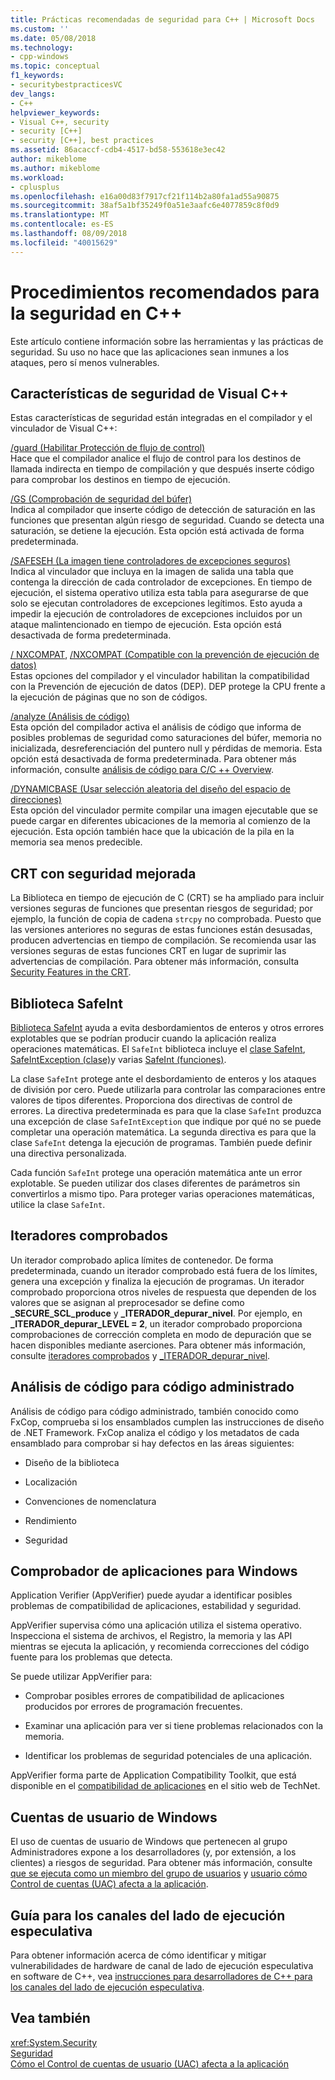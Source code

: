 ```yaml
---
title: Prácticas recomendadas de seguridad para C++ | Microsoft Docs
ms.custom: ''
ms.date: 05/08/2018
ms.technology:
- cpp-windows
ms.topic: conceptual
f1_keywords:
- securitybestpracticesVC
dev_langs:
- C++
helpviewer_keywords:
- Visual C++, security
- security [C++]
- security [C++], best practices
ms.assetid: 86acaccf-cdb4-4517-bd58-553618e3ec42
author: mikeblome
ms.author: mikeblome
ms.workload:
- cplusplus
ms.openlocfilehash: e16a00d83f7917cf21f114b2a80fa1ad55a90875
ms.sourcegitcommit: 38af5a1bf35249f0a51e3aafc6e4077859c8f0d9
ms.translationtype: MT
ms.contentlocale: es-ES
ms.lasthandoff: 08/09/2018
ms.locfileid: "40015629"
---
```

# <a name="security-best-practices-for-c"></a>Procedimientos recomendados para la seguridad en C++

Este artículo contiene información sobre las herramientas y las prácticas de seguridad. Su uso no hace que las aplicaciones sean inmunes a los ataques, pero sí menos vulnerables.  
  
## <a name="visual-c-security-features"></a>Características de seguridad de Visual C++

 Estas características de seguridad están integradas en el compilador y el vinculador de Visual C++:  
  
 [/guard (Habilitar Protección de flujo de control)](../build/reference/guard-enable-control-flow-guard.md)  
 Hace que el compilador analice el flujo de control para los destinos de llamada indirecta en tiempo de compilación y que después inserte código para comprobar los destinos en tiempo de ejecución.  
  
 [/GS (Comprobación de seguridad del búfer)](../build/reference/gs-buffer-security-check.md)  
 Indica al compilador que inserte código de detección de saturación en las funciones que presentan algún riesgo de seguridad. Cuando se detecta una saturación, se detiene la ejecución. Esta opción está activada de forma predeterminada.  
  
 [/SAFESEH (La imagen tiene controladores de excepciones seguros)](../build/reference/safeseh-image-has-safe-exception-handlers.md)  
 Indica al vinculador que incluya en la imagen de salida una tabla que contenga la dirección de cada controlador de excepciones. En tiempo de ejecución, el sistema operativo utiliza esta tabla para asegurarse de que solo se ejecutan controladores de excepciones legítimos. Esto ayuda a impedir la ejecución de controladores de excepciones incluidos por un ataque malintencionado en tiempo de ejecución. Esta opción está desactivada de forma predeterminada.  
  
 [/ NXCOMPAT](../build/reference/nxcompat.md), [/NXCOMPAT (Compatible con la prevención de ejecución de datos)](../build/reference/nxcompat-compatible-with-data-execution-prevention.md)  
 Estas opciones del compilador y el vinculador habilitan la compatibilidad con la Prevención de ejecución de datos (DEP). DEP protege la CPU frente a la ejecución de páginas que no son de códigos.  
  
 [/analyze (Análisis de código)](../build/reference/analyze-code-analysis.md)  
 Esta opción del compilador activa el análisis de código que informa de posibles problemas de seguridad como saturaciones del búfer, memoria no inicializada, desreferenciación del puntero null y pérdidas de memoria. Esta opción está desactivada de forma predeterminada. Para obtener más información, consulte [análisis de código para C/C ++ Overview](/visualstudio/code-quality/code-analysis-for-c-cpp-overview).  
  
 [/DYNAMICBASE (Usar selección aleatoria del diseño del espacio de direcciones)](../build/reference/dynamicbase-use-address-space-layout-randomization.md)  
 Esta opción del vinculador permite compilar una imagen ejecutable que se puede cargar en diferentes ubicaciones de la memoria al comienzo de la ejecución. Esta opción también hace que la ubicación de la pila en la memoria sea menos predecible.  
  
## <a name="security-enhanced-crt"></a>CRT con seguridad mejorada  
 La Biblioteca en tiempo de ejecución de C (CRT) se ha ampliado para incluir versiones seguras de funciones que presentan riesgos de seguridad; por ejemplo, la función de copia de cadena `strcpy` no comprobada. Puesto que las versiones anteriores no seguras de estas funciones están desusadas, producen advertencias en tiempo de compilación. Se recomienda usar las versiones seguras de estas funciones CRT en lugar de suprimir las advertencias de compilación. Para obtener más información, consulta [Security Features in the CRT](../c-runtime-library/security-features-in-the-crt.md).  
  
## <a name="safeint-library"></a>Biblioteca SafeInt  
 [Biblioteca SafeInt](../windows/safeint-library.md) ayuda a evita desbordamientos de enteros y otros errores explotables que se podrían producir cuando la aplicación realiza operaciones matemáticas. El `SafeInt` biblioteca incluye el [clase SafeInt](../windows/safeint-class.md), [SafeIntException (clase)](../windows/safeintexception-class.md)y varias [SafeInt (funciones)](../windows/safeint-functions.md).  
  
 La clase `SafeInt` protege ante el desbordamiento de enteros y los ataques de división por cero. Puede utilizarla para controlar las comparaciones entre valores de tipos diferentes. Proporciona dos directivas de control de errores. La directiva predeterminada es para que la clase `SafeInt` produzca una excepción de clase `SafeIntException` que indique por qué no se puede completar una operación matemática. La segunda directiva es para que la clase `SafeInt` detenga la ejecución de programas. También puede definir una directiva personalizada.  
  
 Cada función `SafeInt` protege una operación matemática ante un error explotable. Se pueden utilizar dos clases diferentes de parámetros sin convertirlos a mismo tipo. Para proteger varias operaciones matemáticas, utilice la clase `SafeInt`.  
  
## <a name="checked-iterators"></a>Iteradores comprobados  
 Un iterador comprobado aplica límites de contenedor. De forma predeterminada, cuando un iterador comprobado está fuera de los límites, genera una excepción y finaliza la ejecución de programas. Un iterador comprobado proporciona otros niveles de respuesta que dependen de los valores que se asignan al preprocesador se define como  **\_SECURE\_SCL\_produce** y  **\_ITERADOR\_depurar\_nivel**. Por ejemplo, en  **\_ITERADOR\_depurar\_LEVEL = 2**, un iterador comprobado proporciona comprobaciones de corrección completa en modo de depuración que se hacen disponibles mediante aserciones. Para obtener más información, consulte [iteradores comprobados](../standard-library/checked-iterators.md) y [ \_ITERADOR\_depurar\_nivel](../standard-library/iterator-debug-level.md).  
  
## <a name="code-analysis-for-managed-code"></a>Análisis de código para código administrado  
 Análisis de código para código administrado, también conocido como FxCop, comprueba si los ensamblados cumplen las instrucciones de diseño de .NET Framework. FxCop analiza el código y los metadatos de cada ensamblado para comprobar si hay defectos en las áreas siguientes:  
  
-   Diseño de la biblioteca  
  
-   Localización  
  
-   Convenciones de nomenclatura  
  
-   Rendimiento  
  
-   Seguridad  
  
## <a name="windows-application-verifier"></a>Comprobador de aplicaciones para Windows  
 Application Verifier (AppVerifier) puede ayudar a identificar posibles problemas de compatibilidad de aplicaciones, estabilidad y seguridad.  
  
 AppVerifier supervisa cómo una aplicación utiliza el sistema operativo. Inspecciona el sistema de archivos, el Registro, la memoria y las API mientras se ejecuta la aplicación, y recomienda correcciones del código fuente para los problemas que detecta.  
  
 Se puede utilizar AppVerifier para:  
  
-   Comprobar posibles errores de compatibilidad de aplicaciones producidos por errores de programación frecuentes.  
  
-   Examinar una aplicación para ver si tiene problemas relacionados con la memoria.  

-   Identificar los problemas de seguridad potenciales de una aplicación.  
  
 AppVerifier forma parte de Application Compatibility Toolkit, que está disponible en el [compatibilidad de aplicaciones](http://go.microsoft.com/fwlink/p/?linkid=91277) en el sitio web de TechNet.  
  

## <a name="windows-user-accounts"></a>Cuentas de usuario de Windows  
 El uso de cuentas de usuario de Windows que pertenecen al grupo Administradores expone a los desarrolladores (y, por extensión, a los clientes) a riesgos de seguridad. Para obtener más información, consulte [que se ejecuta como un miembro del grupo de usuarios](running-as-a-member-of-the-users-group.md) y [usuario cómo Control de cuentas (UAC) afecta a la aplicación](how-user-account-control-uac-affects-your-application.md).

## <a name="guidance-for-speculative-execution-side-channels"></a>Guía para los canales del lado de ejecución especulativa

Para obtener información acerca de cómo identificar y mitigar vulnerabilidades de hardware de canal de lado de ejecución especulativa en software de C++, vea [instrucciones para desarrolladores de C++ para los canales del lado de ejecución especulativa](developer-guidance-speculative-execution.md).

## <a name="see-also"></a>Vea también  
<xref:System.Security>   
[Seguridad](/dotnet/standard/security/index)   
[Cómo el Control de cuentas de usuario (UAC) afecta a la aplicación](how-user-account-control-uac-affects-your-application.md)